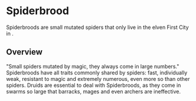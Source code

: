 # Spiderbrood

Spiderbroods are small mutated spiders that only live in the elven First City in .
## Overview

"Small spiders mutated by magic, they always come in large numbers."
Spiderbroods have all traits commonly shared by spiders: fast, individually weak, resistant to magic and extremely numerous, even more so than other spiders. Druids are essential to deal with Spiderbroods, as they come in swarms so large that barracks, mages and even archers are ineffective.